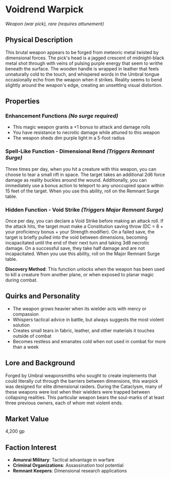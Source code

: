 # Voidrend Warpick
*Weapon (war pick), rare (requires attunement)*

## Physical Description
This brutal weapon appears to be forged from meteoric metal twisted by dimensional forces. The pick's head is a jagged crescent of midnight-black metal shot through with veins of pulsing purple energy that seem to writhe beneath the surface. The wooden handle is wrapped in leather that feels unnaturally cold to the touch, and whispered words in the Umbral tongue occasionally echo from the weapon when it strikes. Reality seems to bend slightly around the weapon's edge, creating an unsettling visual distortion.

## Properties

### Enhancement Functions *(No surge required)*
- This magic weapon grants a +1 bonus to attack and damage rolls
- You have resistance to necrotic damage while attuned to this weapon
- The weapon sheds dim purple light in a 5-foot radius

### Spell-Like Function - Dimensional Rend *(Triggers Remnant Surge)*
Three times per day, when you hit a creature with this weapon, you can choose to tear a small rift in space. The target takes an additional 2d6 force damage as reality buckles around the wound. Additionally, you can immediately use a bonus action to teleport to any unoccupied space within 15 feet of the target. When you use this ability, roll on the Remnant Surge table.

### Hidden Function - Void Strike *(Triggers Major Remnant Surge)*
Once per day, you can declare a Void Strike before making an attack roll. If the attack hits, the target must make a Constitution saving throw (DC = 8 + your proficiency bonus + your Strength modifier). On a failed save, the target is briefly pulled into the void between dimensions, becoming incapacitated until the end of their next turn and taking 3d8 necrotic damage. On a successful save, they take half damage and are not incapacitated. When you use this ability, roll on the Major Remnant Surge table.

**Discovery Method**: This function unlocks when the weapon has been used to kill a creature from another plane, or when exposed to planar magic during combat.

## Quirks and Personality
- The weapon grows heavier when its wielder acts with mercy or compassion
- Whispers tactical advice in battle, but always suggests the most violent solution
- Creates small tears in fabric, leather, and other materials it touches outside of combat
- Becomes restless and emanates cold when not used in combat for more than a week

## Lore and Background
Forged by Umbral weaponsmiths who sought to create implements that could literally cut through the barriers between dimensions, this warpick was designed for elite dimensional raiders. During the Cataclysm, many of these weapons were lost when their wielders were trapped between collapsing realities. This particular weapon bears the soul-marks of at least three previous owners, each of whom met violent ends.

## Market Value
4,200 gp

## Faction Interest
- **Amunrai Military**: Tactical advantage in warfare
- **Criminal Organizations**: Assassination tool potential
- **Remnant Keepers**: Dimensional research applications